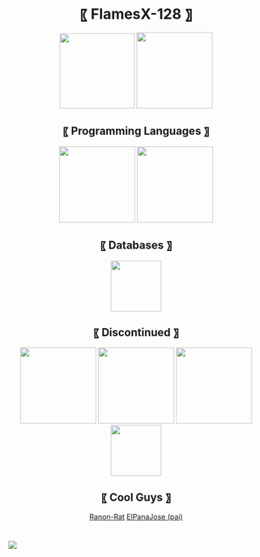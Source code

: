 <h1 align="center"> 〖 FlamesX-128 〗 </h1>

<div align="center"> 
<img height=148 src="https://github-readme-stats.vercel.app/api?username=FlamesX-128&count_private=true&show_icons=true&theme=tokyonight" />   <img height=150 src="https://github-readme-stats.vercel.app/api/top-langs/?username=FlamesX-128&layout=compact&theme=tokyonight&hide=html" />
</div>

<h2 align="center"> 〖 Programming Languages 〗 </h2>
<div align="center"> 
	<a href="https://es.wikipedia.org/wiki/JavaScript"> <img src="https://user-images.githubusercontent.com/78381898/106524543-53e91680-64a8-11eb-9fe0-e3504c7fef66.png" height=150 /></a> <a href="https://en.wikipedia.org/wiki/TypeScript"> <img src="https://user-images.githubusercontent.com/78381898/106524548-5481ad00-64a8-11eb-8da6-8c8f2f476254.png" height=150 /> </a>
</div>

<h2 align="center"> 〖 Databases 〗 </h2>
<div align="center"> 
	<a href="https://es.wikipedia.org/wiki/MongoDB"> <img src="https://user-images.githubusercontent.com/78381898/109363316-e6839800-7851-11eb-9303-1f1c40092a67.png" height=100 /> </a>
</div>

<h2 align="center"> 〖 Discontinued 〗 </h2>
<div align="center"> 
	<a href="https://es.wikipedia.org/wiki/C%2B%2B"> <img src="https://user-images.githubusercontent.com/78381898/106524536-521f5300-64a8-11eb-9a2a-c5b64f90d205.png" height=150 /></a>
	<a href="https://zdoom.org/about"><img src="https://user-images.githubusercontent.com/78381898/109361903-94da0e00-784f-11eb-8ac7-69fd4491cc5e.png" height="150" /></a>
	<a href="https://en.wikipedia.org/wiki/PostgreSQL"> <img src="https://user-images.githubusercontent.com/78381898/114326674-82641d00-9afb-11eb-97cf-ba9d58890fec.png" height=150 /> </a>
	<a href="https://es.wikipedia.org/wiki/Go_(lenguaje_de_programaci%C3%B3n)"><img src="https://user-images.githubusercontent.com/78381898/109363895-3dd63800-7853-11eb-975c-d4693d5b03b8.png" height=100 /></a> 
</div>

<h2 align="center"> 〖 Cool Guys 〗 </h2>
<div align="center">
	<a href="https://github.com/ranon-rat">Ranon-Rat</a>
	<a href="https://github.com/ELPanaJose">ElPanaJose (pai)</a>
</div>

#

<img src="https://komarev.com/ghpvc/?username=FlamesX-128">

<!-- [![Discord](https://img.shields.io/discord/830185962360799262?color=7289da&logo=discord&logoColor=dark)](https://discord.gg/z3dATdqXWY)
-->
